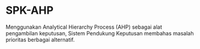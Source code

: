 # SPK-AHP
Menggunakan Analytical Hierarchy Process (AHP) sebagai alat pengambilan keputusan, Sistem Pendukung Keputusan membahas masalah prioritas berbagai alternatif.
